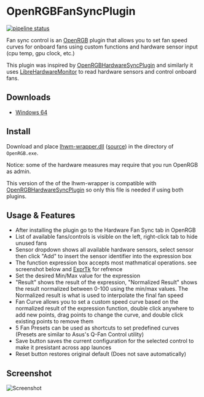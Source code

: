 # OpenRGBFanSyncPlugin

[![pipeline status](https://gitlab.com/ShadyNawara/openrgbfansyncplugin/badges/master/pipeline.svg)](https://gitlab.com/ShadyNawara/openrgbfansyncplugin/-/commits/master)

Fan sync control is an [OpenRGB](https://gitlab.com/CalcProgrammer1/OpenRGB) plugin that allows you to set fan speed curves for onboard fans using custom functions and hardware sensor input (cpu temp, gpu clock, etc.)

This plugin was inspired by [OpenRGBHardwareSyncPlugin](https://gitlab.com/OpenRGBDevelopers/OpenRGBHardwareSyncPlugin) and similarly it uses [LibreHardwareMonitor](https://github.com/LibreHardwareMonitor/LibreHardwareMonitor) to read hardware sensors and control onboard fans.

## Downloads

* [Windows 64](https://gitlab.com/ShadyNawara/openrgbfansyncplugin/-/jobs/artifacts/master/download?job=Windows%2064)

## Install

Download and place [lhwm-wrapper.dll](https://gitlab.com/ShadyNawara/openrgbfansyncplugin/-/blob/master/dependencies/lhwm-cpp-wrapper/x64/Release/lhwm-wrapper.dll)  ([source](https://gitlab.com/ShadyNawara/lhwm-wrapper)) in the directory of `OpenRGB.exe`.

Notice: some of the hardware measures may require that you run OpenRGB as admin.

This version of the of the lhwm-wrapper is compatible with [OpenRGBHardwareSyncPlugin](https://gitlab.com/OpenRGBDevelopers/OpenRGBHardwareSyncPlugin) so only this file is needed if using both plugins.

## Usage & Features
* After installing the plugin go to the Hardware Fan Sync tab in OpenRGB
* List of available fans/controls is visible on the left, right-click tab to hide unused fans
* Sensor dropdown shows all available hardware sensors, select sensor then click "Add" to insert the sensor identifier into the expression box
* The function expression box accepts most mathmatical operations. see screenshot below and [ExprTk](http://www.partow.net/programming/exprtk/index.html#simpleexample01) for refrence
* Set the desired Min/Max value for the expression
* "Result" shows the result of the expression, "Normalized Result" shows the result normalized between 0-100 using the min/max values. The Normalized result is what is used to interpolate the final fan speed
* Fan Curve allows you to set a custom speed curve based on the normalized result of the expression function, double click anywhere to add new points, drag points to change the curve, and double click existing points to remove them
* 5 Fan Presets can be used as shortcuts to set predefined curves (Presets are similar to Asus's Q-Fan Control utility)
* Save button saves the current configuration for the selected control to make it presistant across app launces
* Reset button restores original default (Does not save automatically)

## Screenshot
![Screenshot](https://gitlab.com/ShadyNawara/openrgbfansyncplugin/-/blob/master/Screenshot.png)

